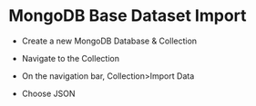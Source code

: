 # MongoDB Base Dataset Import

- Create a new MongoDB Database & Collection

- Navigate to the Collection

- On the navigation bar, Collection>Import Data

- Choose JSON
